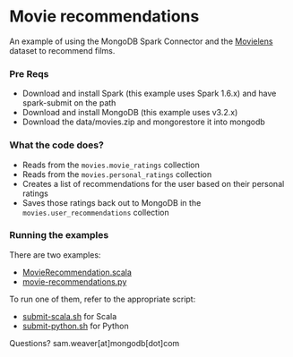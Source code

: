 # Movie recommendations

An example of using the MongoDB Spark Connector and the [Movielens](http://grouplens.org/datasets/movielens/) dataset to recommend films.

### Pre Reqs
* Download and install Spark (this example uses Spark 1.6.x) and have spark-submit on the path
* Download and install MongoDB (this example uses v3.2.x)
* Download the data/movies.zip and mongorestore it into mongodb

### What the code does?
* Reads from the `movies.movie_ratings` collection
* Reads from the `movies.personal_ratings` collection
* Creates a list of recommendations for the user based on their personal ratings
* Saves those ratings back out to MongoDB in the `movies.user_recommendations` collection

### Running the examples

There are two examples:
  - [MovieRecommendation.scala](src/main/scala/example/MovieRecommendation.scala)
  - [movie-recommendations.py](src/main/python/movie-recommendations.py)
  
To run one of them, refer to the appropriate script:
  - [submit-scala.sh](submit-scala.sh) for Scala
  - [submit-python.sh](submit-python.sh) for Python


Questions? sam.weaver[at]mongodb[dot]com
